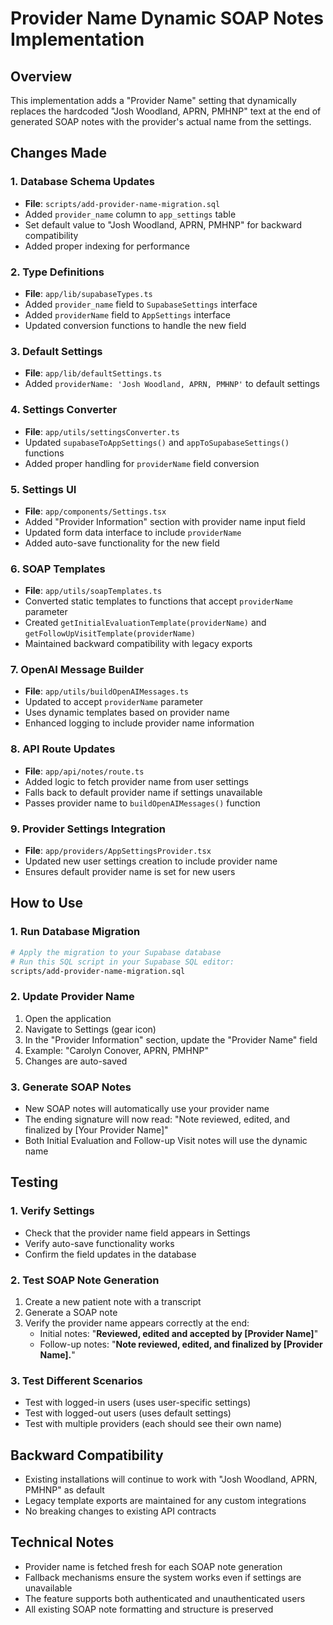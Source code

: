 # Provider Name Dynamic SOAP Notes Implementation

## Overview
This implementation adds a "Provider Name" setting that dynamically replaces the hardcoded "Josh Woodland, APRN, PMHNP" text at the end of generated SOAP notes with the provider's actual name from the settings.

## Changes Made

### 1. Database Schema Updates
- **File**: `scripts/add-provider-name-migration.sql`
- Added `provider_name` column to `app_settings` table
- Set default value to "Josh Woodland, APRN, PMHNP" for backward compatibility
- Added proper indexing for performance

### 2. Type Definitions
- **File**: `app/lib/supabaseTypes.ts`
- Added `provider_name` field to `SupabaseSettings` interface
- Added `providerName` field to `AppSettings` interface
- Updated conversion functions to handle the new field

### 3. Default Settings
- **File**: `app/lib/defaultSettings.ts`
- Added `providerName: 'Josh Woodland, APRN, PMHNP'` to default settings

### 4. Settings Converter
- **File**: `app/utils/settingsConverter.ts`
- Updated `supabaseToAppSettings()` and `appToSupabaseSettings()` functions
- Added proper handling for `providerName` field conversion

### 5. Settings UI
- **File**: `app/components/Settings.tsx`
- Added "Provider Information" section with provider name input field
- Updated form data interface to include `providerName`
- Added auto-save functionality for the new field

### 6. SOAP Templates
- **File**: `app/utils/soapTemplates.ts`
- Converted static templates to functions that accept `providerName` parameter
- Created `getInitialEvaluationTemplate(providerName)` and `getFollowUpVisitTemplate(providerName)`
- Maintained backward compatibility with legacy exports

### 7. OpenAI Message Builder
- **File**: `app/utils/buildOpenAIMessages.ts`
- Updated to accept `providerName` parameter
- Uses dynamic templates based on provider name
- Enhanced logging to include provider name information

### 8. API Route Updates
- **File**: `app/api/notes/route.ts`
- Added logic to fetch provider name from user settings
- Falls back to default provider name if settings unavailable
- Passes provider name to `buildOpenAIMessages()` function

### 9. Provider Settings Integration
- **File**: `app/providers/AppSettingsProvider.tsx`
- Updated new user settings creation to include provider name
- Ensures default provider name is set for new users

## How to Use

### 1. Run Database Migration
```bash
# Apply the migration to your Supabase database
# Run this SQL script in your Supabase SQL editor:
scripts/add-provider-name-migration.sql
```

### 2. Update Provider Name
1. Open the application
2. Navigate to Settings (gear icon)
3. In the "Provider Information" section, update the "Provider Name" field
4. Example: "Carolyn Conover, APRN, PMHNP"
5. Changes are auto-saved

### 3. Generate SOAP Notes
- New SOAP notes will automatically use your provider name
- The ending signature will now read: "Note reviewed, edited, and finalized by [Your Provider Name]"
- Both Initial Evaluation and Follow-up Visit notes will use the dynamic name

## Testing

### 1. Verify Settings
- Check that the provider name field appears in Settings
- Verify auto-save functionality works
- Confirm the field updates in the database

### 2. Test SOAP Note Generation
1. Create a new patient note with a transcript
2. Generate a SOAP note
3. Verify the provider name appears correctly at the end:
   - Initial notes: "**Reviewed, edited and accepted by [Provider Name]**"
   - Follow-up notes: "**Note reviewed, edited, and finalized by [Provider Name].**"

### 3. Test Different Scenarios
- Test with logged-in users (uses user-specific settings)
- Test with logged-out users (uses default settings)
- Test with multiple providers (each should see their own name)

## Backward Compatibility
- Existing installations will continue to work with "Josh Woodland, APRN, PMHNP" as default
- Legacy template exports are maintained for any custom integrations
- No breaking changes to existing API contracts

## Technical Notes
- Provider name is fetched fresh for each SOAP note generation
- Fallback mechanisms ensure the system works even if settings are unavailable
- The feature supports both authenticated and unauthenticated users
- All existing SOAP note formatting and structure is preserved 